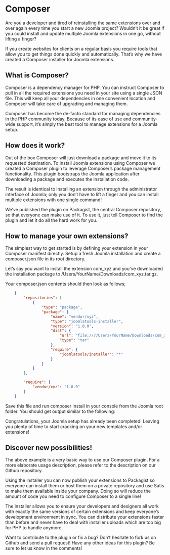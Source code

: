 # Composer

Are you a developer and tired of reinstalling the same extensions over and over again every time you start a new Joomla project? Wouldn’t it be great if you could install and update multiple Joomla extensions in one go, without lifting a finger?

If you create websites for clients on a regular basis you require tools that allow you to get things done quickly and automatically. That’s why we have created a Composer installer for Joomla extensions.

## What is Composer?

Composer is a dependency manager for PHP. You can instruct Composer to pull in all the required extensions you need in your site using a single JSON file. This will keep all your dependencies in one convenient location and Composer will take care of upgrading and managing them.

Composer has become the de-facto standard for managing dependencies in the PHP community today. Because of its ease of use and community-wide support, it’s simply the best tool to manage extensions for a Joomla setup.

## How does it work?

Out of the box Composer will just download a package and move it to its requested destination. To install Joomla extensions using Composer we created a Composer plugin to leverage Composer’s package management functionality. This plugin bootstraps the Joomla application after downloading a package and executes the installation code.

The result is identical to installing an extension through the administrator interface of Joomla; only you don’t have to lift a finger and you can install multiple extensions with one single command!

We’ve published the plugin on Packagist, the central Composer repository, so that everyone can make use of it. To use it, just tell Composer to find the plugin and let it do all the hard work for you.

## How to manage your own extensions?

The simplest way to get started is by defining your extension in your Composer manifest directly. Setup a fresh Joomla installation and create a composer.json file in its root directory.

Let’s say you want to install the extension com_xyz and you’ve downloaded the installation package to /Users/YourName/Downloads/com_xyz.tar.gz.

Your composer.json contents should then look as follows;

```json
    {
        "repositories": [
            {
                "type": "package",
                "package": {
                    "name": "vendor/xyz",
                    "type": "joomlatools-installer",
                    "version": "1.0.0",
                    "dist": {
                        "url": "file:////Users/YourName/Downloads/com_xyz.tar.gz",
                        "type": "tar"
                    },
                    "require": {
                        "joomlatools/installer": "*"
                    }
                }
            }
        ],

        "require": {
            "vendor/xyz": "1.0.0"
        }
    }
```

Save this file and run composer install in your console from the Joomla root folder. You should get output similar to the following:

Congratulations, your Joomla setup has already been completed! Leaving you plenty of time to start cracking on your new templates and/or extensions!

## Discover new possibilities!

The above example is a very basic way to use our Composer plugin. For a more elaborate usage description, please refer to the description on our Github repository.

Using the installer you can now publish your extensions to Packagist so everyone can install them or host them on a private repository and use Satis to make them available inside your company. Doing so will reduce the amount of code you need to configure Composer to a single line!

The installer allows you to ensure your developers and designers all work with exactly the same versions of certain extensions and keep everyone’s development environment in sync. You can distribute your extensions faster than before and never have to deal with installer uploads which are too big for PHP to handle anymore.

Want to contribute to the plugin or fix a bug? Don’t hesitate to fork us on Github and send a pull request! Have any other ideas for this plugin? Be sure to let us know in the comments!